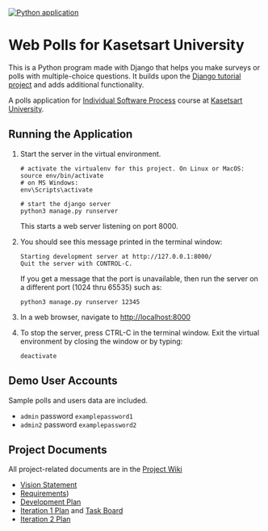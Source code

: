[![Python application](https://github.com/tnnpp/ku-polls/actions/workflows/python-app.yml/badge.svg)](https://github.com/tnnpp/ku-polls/actions/workflows/python-app.yml)
# Web Polls for Kasetsart University
This is a Python program made with Django that helps you make surveys or polls with multiple-choice questions. It builds upon the [Django tutorial project][django-tutorial] and adds additional functionality.

A polls application for [Individual Software Process](https://cpske.github.io/ISP) course at [Kasetsart University](https://ku.ac.th).


## Running the Application

1. Start the server in the virtual environment. 
   ```
   # activate the virtualenv for this project. On Linux or MacOS:
   source env/bin/activate
   # on MS Windows:
   env\Scripts\activate

   # start the django server
   python3 manage.py runserver
   ```
   This starts a web server listening on port 8000.

2. You should see this message printed in the terminal window:
   ```
   Starting development server at http://127.0.0.1:8000/
   Quit the server with CONTROL-C.
   ```
   If you get a message that the port is unavailable, then run the server on a different port (1024 thru 65535) such as:
   ```
   python3 manage.py runserver 12345
   ```

3. In a web browser, navigate to <http://localhost:8000>

4. To stop the server, press CTRL-C in the terminal window. Exit the virtual environment by closing the window or by typing:
   ```
   deactivate
   ```

## Demo User Accounts

Sample polls and users data are included. 

* `admin` password `examplepassword1`
* `admin2` password `examplepassword2`

## Project Documents

All project-related documents are in the [Project Wiki](https://github.com/tnnpp/ku-polls/wiki)

- [Vision Statement](https://github.com/tnnpp/ku-polls/wiki/Vision-Statement)
- [Requirements](https://github.com/tnnpp/ku-polls/wiki/Requirements))
- [Development Plan](https://github.com/tnnpp/ku-polls/wiki/Development-Plan)
- [Iteration 1 Plan](https://github.com/tnnpp/ku-polls/wiki/Iteration-1-Plan) and [Task Board](https://github.com/users/tnnpp/projects/3)
- [Iteration 2 Plan](https://github.com/tnnpp/ku-polls/wiki/iteration-2-Plan)

[django-tutorial]: https://docs.djangoproject.com/en/3.1/intro/tutorial01/
